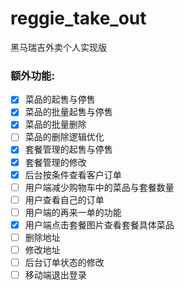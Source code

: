 # reggie_take_out
黑马瑞吉外卖个人实现版



### 额外功能:

- [x] 菜品的起售与停售
- [x] 菜品的批量起售与停售
- [x] 菜品的批量删除
- [ ] 菜品的删除逻辑优化
- [x] 套餐管理的起售与停售
- [x] 套餐管理的修改
- [x] 后台按条件查看客户订单
- [ ] 用户端减少购物车中的菜品与套餐数量
- [ ] 用户查看自己的订单
- [ ] 用户端的再来一单的功能
- [x] 用户端点击套餐图片查看套餐具体菜品
- [ ] 删除地址
- [ ] 修改地址
- [ ] 后台订单状态的修改
- [ ] 移动端退出登录
